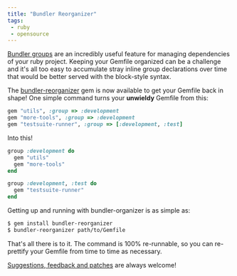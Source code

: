```yaml
---
title: "Bundler Reorganizer"
tags:
 - ruby
 - opensource
---
```


[Bundler groups](http://bundler.io/v1.5/groups.html) are an incredibly useful feature for managing dependencies of your ruby project.
Keeping your Gemfile organized can be a challenge and it's all too easy to accumulate
stray inline group declarations over time that would be better served with the block-style syntax.

The [bundler-reorganizer](https://github.com/wireframe/bundler-reorganizer) gem is now available
to get your Gemfile back in shape!  One simple command turns your **unwieldy** Gemfile from this:

```ruby
gem "utils", :group => :development
gem "more-tools", :group => :development
gem "testsuite-runner", :group => [:development, :test]
```

Into this!

```ruby
group :development do
  gem "utils"
  gem "more-tools"
end

group :development, :test do
  gem "testsuite-runner"
end
```

Getting up and running with bundler-organizer is as simple as:

```bash
$ gem install bundler-reorganizer
$ bundler-reorganizer path/to/Gemfile
```

That's all there is to it.  The command is 100% re-runnable, so you can re-prettify your Gemfile
from time to time as necessary.

[Suggestions, feedback and patches](https://github.com/wireframe/bundler-reorganizer) are always welcome!

